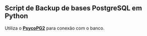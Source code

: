 ## Script de Backup de bases PostgreSQL em Python

Utiliza o [**PsycoPG2**](https://www.psycopg.org/) para conexão com o banco.


